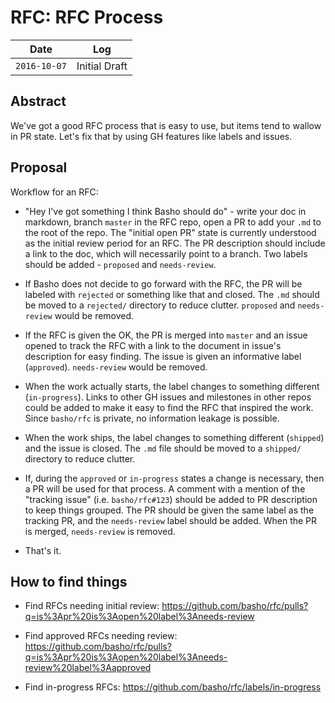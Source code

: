 # RFC: RFC Process

Date         | Log
-------------|------------------------
`2016-10-07` | Initial Draft

## Abstract

We've got a good RFC process that is easy to use, but items tend to wallow in PR state. Let's fix that by using GH features like labels and issues.

## Proposal

Workflow for an RFC:

* "Hey I've got something I think Basho should do" - write your doc in markdown, branch `master` in the RFC repo, open a PR to add your `.md` to the root of the repo. The "initial open PR" state is currently understood as the initial review period for an RFC. The PR description should include a link to the doc, which will necessarily point to a branch. Two labels should be added - `proposed` and `needs-review`.

* If Basho does not decide to go forward with the RFC, the PR will be labeled with `rejected` or something like that and closed. The `.md` should be moved to a `rejected/` directory to reduce clutter. `proposed` and `needs-review` would be removed.

* If the RFC is given the OK, the PR is merged into `master` and an issue opened to track the RFC with a link to the document in issue's description for easy finding. The issue is given an informative label (`approved`). `needs-review` would be removed.

* When the work actually starts, the label changes to something different (`in-progress`). Links to other GH issues and milestones in other repos could be added to make it easy to find the RFC that inspired the work. Since `basho/rfc` is private, no information leakage is possible.

* When the work ships, the label changes to something different (`shipped`) and the issue is closed. The `.md` file should be moved to a `shipped/` directory to reduce clutter.

* If, during the `approved` or `in-progress` states a change is necessary, then a PR will be used for that process. A comment with a mention of the "tracking issue" (i.e. `basho/rfc#123`) should be added to PR description to keep things grouped. The PR should be given the same label as the tracking PR, and the `needs-review` label should be added. When the PR is merged, `needs-review` is removed.

* That's it.

## How to find things

* Find RFCs needing initial review: https://github.com/basho/rfc/pulls?q=is%3Apr%20is%3Aopen%20label%3Aneeds-review

* Find approved RFCs needing review: https://github.com/basho/rfc/pulls?q=is%3Apr%20is%3Aopen%20label%3Aneeds-review%20label%3Aapproved

* Find in-progress RFCs: https://github.com/basho/rfc/labels/in-progress
